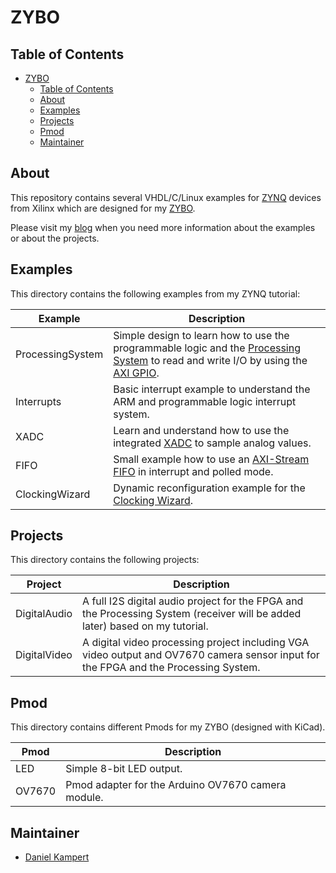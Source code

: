 # ZYBO

## Table of Contents

- [ZYBO](#zybo)
  - [Table of Contents](#table-of-contents)
  - [About](#about)
  - [Examples](#examples)
  - [Projects](#projects)
  - [Pmod](#pmod)
  - [Maintainer](#maintainer)

## About

This repository contains several VHDL/C/Linux examples for [ZYNQ](https://www.xilinx.com/products/silicon-devices/soc/zynq-7000.html) devices from Xilinx which are designed for my [ZYBO](https://store.digilentinc.com/zybo-zynq-7000-arm-fpga-soc-trainer-board/).

Please visit my [blog](https://www.kampis-elektroecke.de/) when you need more information about the examples or about the projects.

## Examples

This directory contains the following examples from my ZYNQ tutorial:

| **Example** | **Description** |
|---|---|
| ProcessingSystem | Simple design to learn how to use the programmable logic and the [Processing System](https://www.xilinx.com/support/documentation/ip_documentation/processing_system7/v5_5/pg082-processing-system7.pdf) to read and write I/O by using the [AXI GPIO](https://www.xilinx.com/support/documentation/ip_documentation/axi_gpio/v2_0/pg144-axi-gpio.pdf). |
| Interrupts | Basic interrupt example to understand the ARM and programmable logic interrupt system. |
| XADC | Learn and understand how to use the integrated [XADC](https://www.xilinx.com/support/documentation/user_guides/ug480_7Series_XADC.pdf) to sample analog values. |
| FIFO | Small example how to use an [AXI-Stream FIFO](https://www.xilinx.com/support/documentation/ip_documentation/axi_fifo_mm_s/v4_1/pg080-axi-fifo-mm-s.pdf) in interrupt and polled mode. |
| ClockingWizard | Dynamic reconfiguration example for the [Clocking Wizard](https://www.xilinx.com/support/documentation/ip_documentation/clk_wiz/v6_0/pg065-clk-wiz.pdf). |

## Projects

This directory contains the following projects:

| **Project** | **Description** |
|---|---|
| DigitalAudio | A full I2S digital audio project for the FPGA and the Processing System (receiver will be added later) based on my tutorial. |
| DigitalVideo | A digital video processing project including VGA video output and OV7670 camera sensor input for the FPGA and the Processing System. |

## Pmod

This directory contains different Pmods for my ZYBO (designed with KiCad).

| **Pmod** | **Description** |
|---|---|
| LED | Simple 8-bit LED output. |
| OV7670 | Pmod adapter for the Arduino OV7670 camera module. |

## Maintainer

- [Daniel Kampert](mailto:DanielKampert@kampis-elektroecke.de)
